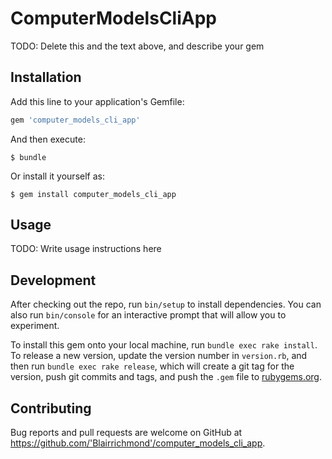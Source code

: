 # ComputerModelsCliApp

TODO: Delete this and the text above, and describe your gem

## Installation

Add this line to your application's Gemfile:

```ruby
gem 'computer_models_cli_app'
```

And then execute:

    $ bundle

Or install it yourself as:

    $ gem install computer_models_cli_app

## Usage

TODO: Write usage instructions here

## Development

After checking out the repo, run `bin/setup` to install dependencies. You can also run `bin/console` for an interactive prompt that will allow you to experiment.

To install this gem onto your local machine, run `bundle exec rake install`. To release a new version, update the version number in `version.rb`, and then run `bundle exec rake release`, which will create a git tag for the version, push git commits and tags, and push the `.gem` file to [rubygems.org](https://rubygems.org).

## Contributing

Bug reports and pull requests are welcome on GitHub at https://github.com/'Blairrichmond'/computer_models_cli_app.
